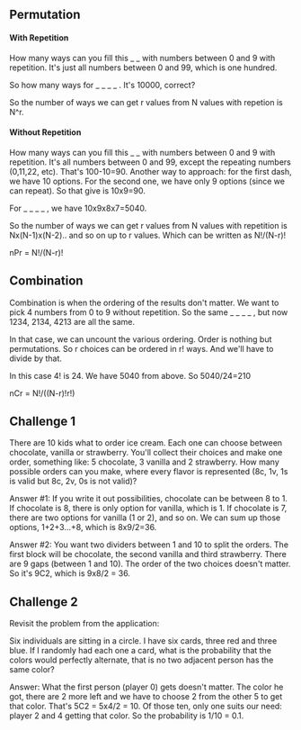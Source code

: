 ## Permutation

#### With Repetition

How many ways can you fill this _ _ with numbers between 0 and 9 with repetition. It's just all numbers between 0 and 99, which is one hundred.

So how many ways for _ _ _ _ . It's 10000, correct?

So the number of ways we can get r values from N values with repetion is N^r.

#### Without Repetition

How many ways can you fill this _ _ with numbers between 0 and 9 with repetition. It's  all numbers between 0 and 99, except the repeating numbers (0,11,22, etc). That's 100-10=90. Another way to approach: for the first dash, we have 10 options. For the second one, we have only 9 options (since we can repeat). So that give is 10x9=90.

For _ _ _ _ , we have 10x9x8x7=5040.

So the number of ways we can get r values from N values with repetition is Nx(N-1)x(N-2).. and so on up to r values. Which can be written as N!/(N-r)!

nPr = N!/(N-r)!


## Combination

Combination is when the ordering of the results don't matter. We want to pick 4 numbers from 0 to 9 without repetition. So the same _ _ _ _ , but now 1234, 2134, 4213 are all the same.

In that case, we can uncount the various ordering. Order is nothing but permutations. So r choices can be ordered in r! ways. And we'll have to divide by that.

In this case 4! is 24. We have 5040 from above. So 5040/24=210

nCr = N!/((N-r)!r!)


## Challenge 1

There are 10 kids what to order ice cream. Each one can choose between chocolate, vanilla or strawberry. You'll collect their choices and make one order, something like: 5 chocolate, 3 vanilla and 2 strawberry. How many possible orders can you make, where every flavor is represented (8c, 1v, 1s is valid but 8c, 2v, 0s is not valid)?

Answer #1: If you write it out possibilities, chocolate can be between 8 to 1. If chocolate is 8, there is only option for vanilla, which is 1. If chocolate is 7, there are two options for vanilla (1 or 2), and so on. We can sum up those options, 1+2+3...+8, which is 8x9/2=36.

Answer #2: You want two dividers between 1 and 10 to split the orders. The first block will be chocolate, the second vanilla and third strawberry. There are 9 gaps (between 1 and 10). The order of the two choices doesn't matter. So it's 9C2, which is 9x8/2 = 36.


## Challenge 2

Revisit the problem from the application:

Six individuals are sitting in a circle. I have six cards, three red and three blue. If I randomly had each one a card, what is the probability that the colors would perfectly alternate, that is no two adjacent person has the same color?

Answer: What the first person (player 0) gets doesn't matter. The color he got, there are 2 more left and we have to choose 2 from the other 5 to get that color. That's 5C2 = 5x4/2 = 10. Of those ten, only one suits our need: player 2 and 4 getting that color. So the probability is 1/10 = 0.1.
